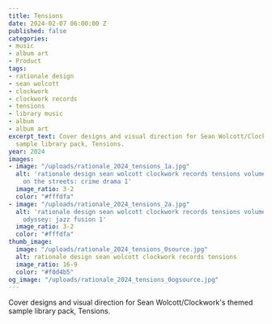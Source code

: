 ```yaml
---
title: Tensions
date: 2024-02-07 06:00:00 Z
published: false
categories:
- music
- album art
- Product
tags:
- rationale design
- sean wolcott
- clockwork
- clockwork records
- tensions
- library music
- album
- album art
excerpt_text: Cover designs and visual direction for Sean Wolcott/Clockwork's themed
  sample library pack, Tensions.
year: 2024
images:
- image: "/uploads/rationale_2024_tensions_1a.jpg"
  alt: 'rationale design sean wolcott clockwork records tensions volume 1 nightmare
    on the streets: crime drama 1'
  image_ratio: 3-2
  color: "#fffdfa"
- image: "/uploads/rationale_2024_tensions_2a.jpg"
  alt: 'rationale design sean wolcott clockwork records tensions volume 1 underwater
    odyssey: jazz fusion 1'
  image_ratio: 3-2
  color: "#fffdfa"
thumb_image:
  image: "/uploads/rationale_2024_tensions_0source.jpg"
  alt: rationale design sean wolcott clockwork records tensions
  image_ratio: 16-9
  color: "#f0d4b5"
og_image: "/uploads/rationale_2024_tensions_0ogsource.jpg"
---
```


Cover designs and visual direction for Sean Wolcott/Clockwork's themed sample library pack, Tensions.